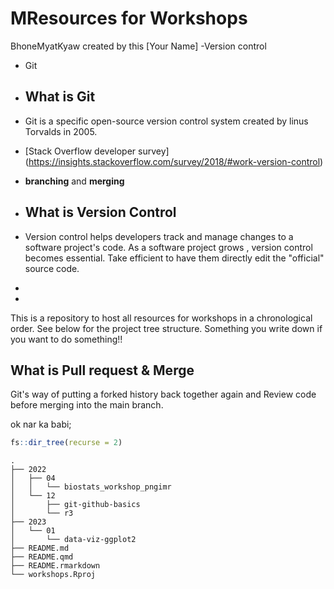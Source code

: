 MResources for Workshops
================
 BhoneMyatKyaw created by this 
 [Your Name]
 -Version control
 - Git

 - ## What is Git
 - Git is a specific open-source version control system created by linus Torvalds in 2005.

 - [Stack Overflow developer survey] (https://insights.stackoverflow.com/survey/2018/#work-version-control)
 - **branching** and **merging**

 - ## What is Version Control
 - Version control helps developers track and manage changes to a software project's code. As a software project grows , version control becomes essential. Take efficient to have them directly edit the "official" source code.
 - 
 - 
This is a repository to host all resources for workshops in a
chronological order. See below for the project tree structure.
Something you write down if you want to do something!!

## What is Pull request & Merge 
Git's way of putting a forked history back together again 
and Review code before merging into the main branch.


ok nar ka babi;
``` r
fs::dir_tree(recurse = 2)
```

    .
    ├── 2022
    │   ├── 04
    │   │   └── biostats_workshop_pngimr
    │   └── 12
    │       ├── git-github-basics
    │       └── r3
    ├── 2023
    │   └── 01
    │       └── data-viz-ggplot2
    ├── README.md
    ├── README.qmd
    ├── README.rmarkdown
    └── workshops.Rproj
  
